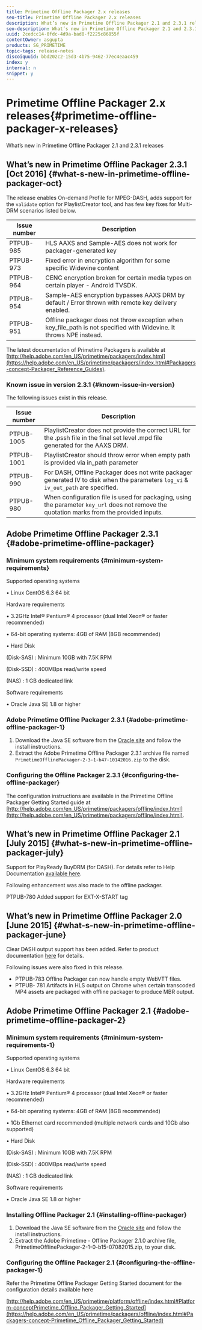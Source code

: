 ```yaml
---
title: Primetime Offline Packager 2.x releases
seo-title: Primetime Offline Packager 2.x releases
description: What’s new in Primetime Offline Packager 2.1 and 2.3.1 releases
seo-description: What’s new in Primetime Offline Packager 2.1 and 2.3.1 releases
uuid: 2cedcc14-0fdc-4d9a-bad8-f2225c86855f
contentOwner: asgupta
products: SG_PRIMETIME
topic-tags: release-notes
discoiquuid: bbd202c2-15d3-4b75-9462-77ec4eaac459
index: y
internal: n
snippet: y
---
```


# Primetime Offline Packager 2.x releases{#primetime-offline-packager-x-releases}

What’s new in Primetime Offline Packager 2.1 and 2.3.1 releases

## What’s new in Primetime Offline Packager 2.3.1 [Oct 2016]  {#what-s-new-in-primetime-offline-packager-oct}

The release enables On-demand Profile for MPEG-DASH, adds support for the `validate` option for PlaylistCreator tool, and has few key fixes for Multi-DRM scenarios listed below.

| **Issue number** |**Description** |
|---|---|
| PTPUB-985 |HLS AAXS and Sample-AES does not work for packager-generated key |
| PTPUB-973 |Fixed error in encryption algorithm for some specific Widevine content |
| PTPUB-964 |CENC encryption broken for certain media types on certain player - Android TVSDK. |
| PTPUB-954 |Sample-AES encryption bypasses AAXS DRM by default / Error thrown with remote key delivery enabled. |
| PTPUB-951 |Offline packager does not throw exception when key_file_path is not specified with Widevine. It throws NPE instead. |

The latest documentation of Primetime Packagers is available at [http://help.adobe.com/en_US/primetime/packagers/index.html](https://help.adobe.com/en_US/primetime/packagers/index.html#Packagers-concept-Packager_Reference_Guides).

### Known issue in version 2.3.1  {#known-issue-in-version}

The following issues exist in this release.

| **Issue number** |**Description** |
|---|---|
| PTPUB-1005 |PlaylistCreator does not provide the correct URL for the .pssh file in the final set level .mpd file generated for the AAXS DRM. |
| PTPUB-1001 |PlaylistCreator should throw error when empty path is provided via in_path parameter |
| PTPUB-990 |For DASH, Offline Packager does not write packager generated IV to disk when the parameters `log_vi` & `iv_out_path` are specified. |
| PTPUB-980 |When configuration file is used for packaging, using the parameter `key_url` does not remove the quotation marks from the provided inputs. |

## Adobe Primetime Offline Packager 2.3.1 {#adobe-primetime-offline-packager}

### Minimum system requirements {#minimum-system-requirements}

Supported operating systems

• Linux CentOS 6.3 64 bit

Hardware requirements

• 3.2GHz Intel® Pentium® 4 processor (dual Intel Xeon® or faster recommended)

• 64-bit operating systems: 4GB of RAM (8GB recommended)

• Hard Disk

(Disk-SAS) : Minimum 10GB with 7.5K RPM

(Disk-SSD) : 400MBps read/write speed

(NAS) : 1 GB dedicated link

Software requirements

• Oracle Java SE 1.8 or higher

### Adobe Primetime Offline Packager 2.3.1 {#adobe-primetime-offline-packager-1}

1. Download the Java SE software from the [Oracle site](http://www.oracle.com/technetwork/java/javase/downloads/index.html) and follow the install instructions.
1. Extract the Adobe Primetime Offline Packager 2.3.1 archive file named `PrimetimeOfflinePackager-2-3-1-b47-10142016.zip` to the disk.

### Configuring the Offline Packager 2.3.1 {#configuring-the-offline-packager}

The configuration instructions are available in the Primetime Offline Packager Getting Started guide at [http://help.adobe.com/en_US/primetime/packagers/offline/index.html](http://help.adobe.com/en_US/primetime/packagers/offline/index.html).

## What’s new in Primetime Offline Packager 2.1 [July 2015] {#what-s-new-in-primetime-offline-packager-july}

Support for PlayReady BuyDRM (for DASH). For details refer to Help Documentation [available here](https://help.adobe.com/en_US/primetime/packagers/offline/index.html#Packagers-concept-Primetime_Offline_Packager_Getting_Started).

Following enhancement was also made to the offline packager.

PTPUB-780 Added support for EXT-X-START tag

## What’s new in Primetime Offline Packager 2.0 [June 2015] {#what-s-new-in-primetime-offline-packager-june}

Clear DASH output support has been added. Refer to product documentation [here](https://help.adobe.com/en_US/primetime/packagers/offline/index.html#Packagers-concept-Primetime_Offline_Packager_Getting_Started) for details.

Following issues were also fixed in this release.

* PTPUB-783 Offline Packager can now handle empty WebVTT files.
* PTPUB- 781 Artifacts in HLS output on Chrome when certain transcoded MP4 assets are packaged with offline packager to produce MBR output.

## Adobe Primetime Offline Packager 2.1 {#adobe-primetime-offline-packager-2}

### Minimum system requirements {#minimum-system-requirements-1}

Supported operating systems

• Linux CentOS 6.3 64 bit

Hardware requirements

• 3.2GHz Intel® Pentium® 4 processor (dual Intel Xeon® or faster recommended)

• 64-bit operating systems: 4GB of RAM (8GB recommended)

• 1Gb Ethernet card recommended (multiple network cards and 10Gb also supported)

• Hard Disk

(Disk-SAS) : Minimum 10GB with 7.5K RPM

(Disk-SSD) : 400MBps read/write speed

(NAS) : 1 GB dedicated link

Software requirements

• Oracle Java SE 1.8 or higher

### Installing Offline Packager 2.1 {#installing-offline-packager}

1. Download the Java SE software from the [Oracle site](http://www.oracle.com/technetwork/java/javase/downloads/index.html) and follow the install instructions. 
1. Extract the Adobe Primetime - Offline Packager 2.1.0 archive file, PrimetimeOfflinePackager-2-1-0-b15-07082015.zip, to your disk.

### Configuring the Offline Packager 2.1 {#configuring-the-offline-packager-1}

Refer the Primetime Offline Packager Getting Started document for the configuration details available here

[http://help.adobe.com/en_US/primetime/platform/offline/index.html#Platform-conceptPrimetime_Offline_Packager_Getting_Started](https://help.adobe.com/en_US/primetime/packagers/offline/index.html#Packagers-concept-Primetime_Offline_Packager_Getting_Started)
